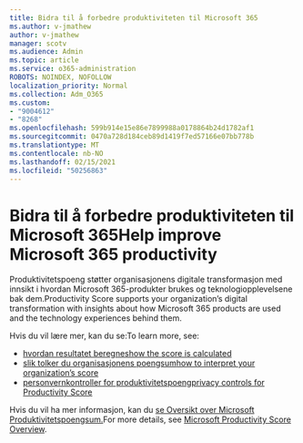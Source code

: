 ```yaml
---
title: Bidra til å forbedre produktiviteten til Microsoft 365
ms.author: v-jmathew
author: v-jmathew
manager: scotv
ms.audience: Admin
ms.topic: article
ms.service: o365-administration
ROBOTS: NOINDEX, NOFOLLOW
localization_priority: Normal
ms.collection: Adm_O365
ms.custom:
- "9004612"
- "8268"
ms.openlocfilehash: 599b914e15e86e7899988a0178864b24d1782af1
ms.sourcegitcommit: 0470a728d184ceb89d1419f7ed57166e07bb778b
ms.translationtype: MT
ms.contentlocale: nb-NO
ms.lasthandoff: 02/15/2021
ms.locfileid: "50256863"
---
```

# <a name="help-improve-microsoft-365-productivity"></a><span data-ttu-id="90187-102">Bidra til å forbedre produktiviteten til Microsoft 365</span><span class="sxs-lookup"><span data-stu-id="90187-102">Help improve Microsoft 365 productivity</span></span>

<span data-ttu-id="90187-103">Produktivitetspoeng støtter organisasjonens digitale transformasjon med innsikt i hvordan Microsoft 365-produkter brukes og teknologiopplevelsene bak dem.</span><span class="sxs-lookup"><span data-stu-id="90187-103">Productivity Score supports your organization’s digital transformation with insights about how Microsoft 365 products are used and the technology experiences behind them.</span></span>

<span data-ttu-id="90187-104">Hvis du vil lære mer, kan du se:</span><span class="sxs-lookup"><span data-stu-id="90187-104">To learn more, see:</span></span>

- [<span data-ttu-id="90187-105">hvordan resultatet beregnes</span><span class="sxs-lookup"><span data-stu-id="90187-105">how the score is calculated</span></span>](https://docs.microsoft.com/microsoft-365/admin/productivity/productivity-score)
- [<span data-ttu-id="90187-106">slik tolker du organisasjonens poengsum</span><span class="sxs-lookup"><span data-stu-id="90187-106">how to interpret your organization’s score</span></span>](https://docs.microsoft.com/microsoft-365/admin/productivity/productivity-score)
- [<span data-ttu-id="90187-107">personvernkontroller for produktivitetspoeng</span><span class="sxs-lookup"><span data-stu-id="90187-107">privacy controls for Productivity Score</span></span>](https://docs.microsoft.com/microsoft-365/admin/productivity/privacy)

<span data-ttu-id="90187-108">Hvis du vil ha mer informasjon, kan du [se Oversikt over Microsoft Produktivitetspoengsum.](https://docs.microsoft.com/microsoft-365/admin/productivity/productivity-score)</span><span class="sxs-lookup"><span data-stu-id="90187-108">For more details, see [Microsoft Productivity Score Overview](https://docs.microsoft.com/microsoft-365/admin/productivity/productivity-score).</span></span>
